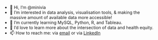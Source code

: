 - 👋 Hi, I’m @minivia
- 👀 I’m interested in data analysis, visualisation tools, & making the massive amount of available data more accessible!
- 🌱 I’m currently learning MySQL, Python, R, and Tableau.
- 💞️ I’d love to learn more about the intersection of data and health equity.
- 📫 How to reach me: via [email](minivia.marie@gmail.com) or via [LinkedIn](https://www.linkedin.com/in/minivia-fernandes/)

<!---
minivia/minivia is a ✨ special ✨ repository because its `README.md` (this file) appears on your GitHub profile.
You can click the Preview link to take a look at your changes.
--->
